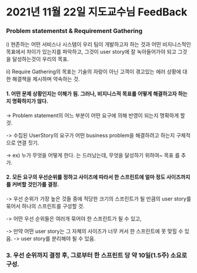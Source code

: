 
# 2021년 11월 22일 지도교수님 FeedBack

### Problem statementst & Requirement Gathering 


i) 현존하는 어떤 서비스나 시스템이 우리 팀이 개발하고자 하는 것과 어떤 비지니스적인 목표에서 차이가 있는지를 파악하고, 그것이 user story에 잘 녹아들어가야 되고 그것을 달성하는것이 우리의 목표.

ii) Require Gathering의 목표는 기술의 자랑이 아닌 고객이 겪고있는 에러 상황에 대한 해결책을 제시하며 약속하는 것.

#### 1. 어떤 문제 상황인지는 이해가 됨. 그러나, 비지니스적 목표를 어떻게 해결하고자 하는지 명확하지가 않다.

-> Problem statement의 어느 부분이 어떤 요구에 의해 반영이 되는지 명확하게 할 것.

-> 수집된 UserStory의 요구가 어떤 business problem을 해결하려고 하는지 구체적으로 연결 짓기.

-> ex) 누가 무엇을 어떻게 한다. 는 드러났는데, 무엇을 달성하기 위하여~  목표 를 추가.

#### 2. 모든 요구의 우선순위를 정하고 사이즈에 따라서 한 스프린트에 얼마 정도 사이즈까지를 커버할 것인가를 결정.

-> 우선 순위가 가장 높은 것들 중에 적당한 크기의 스프린트가 될 만큼의 user story를 묶어서 하나의 스프린트를 구성할 것.

-> 어떤 우선 순위들은 여러개 묶어야 한 스프린트가 될 수 있고, 

-> 만약 어떤 user story는 그 자체의 사이즈가 너무 커서 한 스프린트에 못 맞힐 수 있음. -> user story를 분리해야 될 수 있음.

### 3. 우선 순위까지 결정 후, 그로부터 한 스프린트 당 약 10일(1.5주) 소요로 구성.

